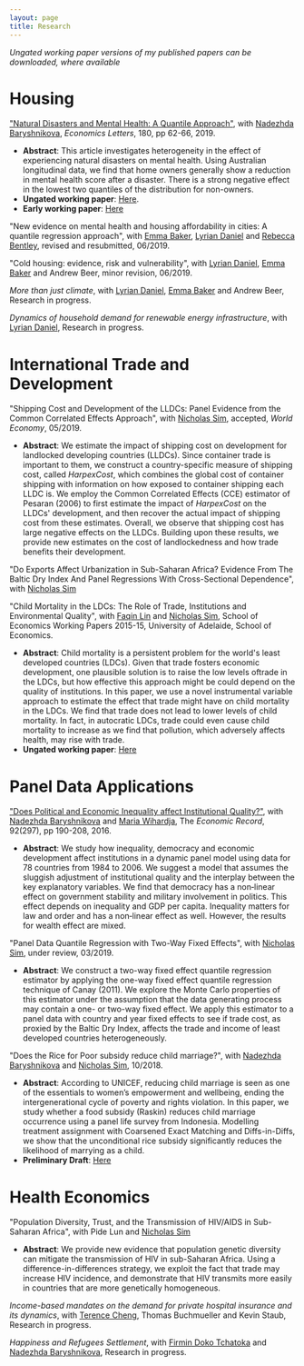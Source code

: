 ```yaml
---
layout: page
title: Research
---
```


*Ungated working paper versions of my published papers can be downloaded, where available*

# Housing

["Natural Disasters and Mental Health: A Quantile Approach"](https://www.sciencedirect.com/science/article/pii/S0165176519301387), with [Nadezhda Baryshnikova](https://researchers.adelaide.edu.au/profile/nadezhda.baryshnikova), *Economics Letters*, 180, pp 62-66, 2019. 
- **Abstract**: This article investigates heterogeneity in the effect of experiencing natural disasters on mental health. Using Australian longitudinal data, we find that home owners generally show a reduction in mental health score after a disaster. There is a strong negative effect in the lowest two quantiles of the distribution for non-owners.
- **Ungated working paper**: [Here](https://github.com/anhpham-econ/about-me/blob/master/papers/Disaster_MentalHealth.pdf).
- **Early working paper**: [Here](https://ideas.repec.org/p/adl/wpaper/2018-13.html)

"New evidence on mental health and housing affordability in cities: A quantile regression approach", with [Emma Baker](https://researchers.adelaide.edu.au/profile/emma.baker), [Lyrian Daniel](https://researchers.adelaide.edu.au/profile/lyrian.daniel) and [Rebecca Bentley](https://www.findanexpert.unimelb.edu.au/display/person99174), revised and resubmitted, 06/2019.

"Cold housing: evidence, risk and vulnerability", with [Lyrian Daniel](https://researchers.adelaide.edu.au/profile/lyrian.daniel), [Emma Baker](https://researchers.adelaide.edu.au/profile/emma.baker) and Andrew Beer, minor revision, 06/2019.

*More than just climate*, with [Lyrian Daniel](https://researchers.adelaide.edu.au/profile/lyrian.daniel), [Emma Baker](https://researchers.adelaide.edu.au/profile/emma.baker) and Andrew Beer, Research in progress.

*Dynamics of household demand for renewable energy infrastructure*, with [Lyrian Daniel](https://researchers.adelaide.edu.au/profile/lyrian.daniel), Research in progress.


# International Trade and Development
"Shipping Cost and Development of the LLDCs: Panel Evidence from the Common Correlated Effects Approach", with [Nicholas Sim](https://sites.google.com/view/nicholassim/home), accepted, *World Economy*, 05/2019.
- **Abstract**: We estimate the impact of shipping cost on development for landlocked developing countries (LLDCs). Since container trade is important to them, we construct a country-specific measure of shipping cost, called *HarpexCost*, which combines the global cost of container shipping with information on how exposed to container shipping each LLDC is. We employ the Common Correlated Effects (CCE) estimator of Pesaran (2006) to first estimate the impact of *HarpexCost* on the LLDCs' development, and then recover the actual impact of shipping cost from these estimates. Overall, we observe that shipping cost has large negative effects on the LLDCs. Building upon these results, we provide new estimates on the cost of landlockedness and how trade benefits their development.

"Do Exports Affect Urbanization in Sub-Saharan Africa? Evidence From The Baltic Dry Index And Panel Regressions With Cross-Sectional Dependence", with [Nicholas Sim](https://sites.google.com/view/nicholassim/home)

"Child Mortality in the LDCs: The Role of Trade, Institutions and Environmental Quality", with [Faqin Lin](https://linfaqin.weebly.com/) and [Nicholas Sim](https://sites.google.com/view/nicholassim/home), School of Economics Working Papers 2015-15, University of Adelaide, School of Economics.
- **Abstract**: Child mortality is a persistent problem for the world's least developed countries (LDCs). Given that trade fosters economic development, one plausible solution is to raise the low levels oftrade in the LDCs, but how effective this approach might be could depend on the quality of institutions. In this paper, we use a novel instrumental variable approach to estimate the effect that trade might have on child mortality in the LDCs. We find that trade does not lead to lower levels of child mortality. In fact, in autocratic LDCs, trade could even cause child mortality to increase as we find that pollution, which adversely affects health, may rise with trade.
- **Ungated working paper**: [Here](https://ideas.repec.org/p/adl/wpaper/2015-15.html)

# Panel Data Applications
["Does Political and Economic Inequality affect Institutional Quality?"](https://onlinelibrary.wiley.com/doi/full/10.1111/1475-4932.12246), with [Nadezhda Baryshnikova](https://researchers.adelaide.edu.au/profile/nadezhda.baryshnikova) and [Maria Wihardja](https://blogs.worldbank.org/team/maria-monica-wihardja), The *Economic Record*, 92(297), pp 190-208, 2016.
- **Abstract**: We study how inequality, democracy and economic development affect institutions in a dynamic panel model using data for 78 countries from 1984 to 2006. We suggest a model that assumes the sluggish adjustment of institutional quality and the interplay between the key explanatory variables. We find that democracy has a non‐linear effect on government stability and military involvement in politics. This effect depends on inequality and GDP per capita. Inequality matters for law and order and has a non‐linear effect as well. However, the results for wealth effect are mixed.


"Panel Data Quantile Regression with Two-Way Fixed Effects",  with [Nicholas Sim](https://sites.google.com/view/nicholassim/home), under review, 03/2019.
- **Abstract**: We construct a two-way fixed effect quantile regression estimator by applying the one-way fixed effect quantile regression technique of Canay (2011). We explore the Monte Carlo properties of this estimator under the assumption that the data generating process may contain a one- or two-way fixed effect. We apply this estimator to a panel data with country and year fixed effects to see if trade cost, as proxied by the Baltic Dry Index, affects the trade and income of least developed countries heterogeneously.

"Does the Rice for Poor subsidy reduce child marriage?", with [Nadezhda Baryshnikova](https://www.adelaide.edu.au/directory/nadezhda.baryshnikova) and [Nicholas Sim](https://sites.google.com/view/nicholassim/home), 10/2018.
- **Abstract**: According to UNICEF, reducing child marriage is seen as one of the essentials to women’s empowerment and wellbeing, ending the intergenerational cycle of poverty and rights violation. In this paper, we study whether a food subsidy (Raskin) reduces child marriage occurrence using a panel life survey from Indonesia. Modelling treatment assignment with Coarsened Exact Matching and Diffs-in-Diffs, we show that the unconditional rice subsidy significantly reduces the likelihood of marrying as a child.
- **Preliminary Draft**: [Here](https://ies.keio.ac.jp/upload/20181026appliedpaper-1.pdf)

# Health Economics
"Population Diversity, Trust, and the Transmission of HIV/AIDS in Sub-Saharan Africa", with Pide Lun and [Nicholas Sim](https://sites.google.com/view/nicholassim/home)
- **Abstract**: We provide new evidence that population genetic diversity can mitigate the transmission of HIV in sub-Saharan Africa. Using a difference-in-differences strategy, we exploit the fact that trade may increase HIV incidence, and demonstrate that HIV transmits more easily in countries that are more genetically homogeneous.

*Income-based mandates on the demand for private hospital insurance and its dynamics*, with [Terence Cheng](https://terencechaicheng.wordpress.com/), Thomas Buchmueller and Kevin Staub, Research in progress. 

*Happiness and Refugees Settlement*, with [Firmin Doko Tchatoka](https://researchers.adelaide.edu.au/profile/firmin.dokotchatoka) and [Nadezhda Baryshnikova](https://researchers.adelaide.edu.au/profile/nadezhda.baryshnikova), Research in progress.

